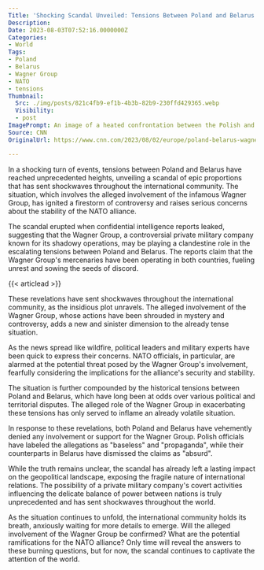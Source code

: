 ```yaml
---
Title: 'Shocking Scandal Unveiled: Tensions Between Poland and Belarus Reach Unprecedented Heights - Exposing a Sinister Plot!'
Description: 
Date: 2023-08-03T07:52:16.0000000Z
Categories:
- World
Tags:
- Poland
- Belarus
- Wagner Group
- NATO
- tensions
Thumbnail:
  Src: ./img/posts/821c4fb9-ef1b-4b3b-82b9-230ffd429365.webp
  Visibility:
  - post
ImagePrompt: An image of a heated confrontation between the Polish and Belarusian flags, symbolizing the intense tensions between the two countries.
Source: CNN
OriginalUrl: https://www.cnn.com/2023/08/02/europe/poland-belarus-wagner-nato-tensions-intl/index.html

---
```

In a shocking turn of events, tensions between Poland and Belarus have reached unprecedented heights, unveiling a scandal of epic proportions that has sent shockwaves throughout the international community. The situation, which involves the alleged involvement of the infamous Wagner Group, has ignited a firestorm of controversy and raises serious concerns about the stability of the NATO alliance.

The scandal erupted when confidential intelligence reports leaked, suggesting that the Wagner Group, a controversial private military company known for its shadowy operations, may be playing a clandestine role in the escalating tensions between Poland and Belarus. The reports claim that the Wagner Group's mercenaries have been operating in both countries, fueling unrest and sowing the seeds of discord.

{{< articlead >}}

These revelations have sent shockwaves throughout the international community, as the insidious plot unravels. The alleged involvement of the Wagner Group, whose actions have been shrouded in mystery and controversy, adds a new and sinister dimension to the already tense situation.

As the news spread like wildfire, political leaders and military experts have been quick to express their concerns. NATO officials, in particular, are alarmed at the potential threat posed by the Wagner Group's involvement, fearfully considering the implications for the alliance's security and stability.

The situation is further compounded by the historical tensions between Poland and Belarus, which have long been at odds over various political and territorial disputes. The alleged role of the Wagner Group in exacerbating these tensions has only served to inflame an already volatile situation.

In response to these revelations, both Poland and Belarus have vehemently denied any involvement or support for the Wagner Group. Polish officials have labeled the allegations as "baseless" and "propaganda", while their counterparts in Belarus have dismissed the claims as "absurd".

While the truth remains unclear, the scandal has already left a lasting impact on the geopolitical landscape, exposing the fragile nature of international relations. The possibility of a private military company's covert activities influencing the delicate balance of power between nations is truly unprecedented and has sent shockwaves throughout the world.

As the situation continues to unfold, the international community holds its breath, anxiously waiting for more details to emerge. Will the alleged involvement of the Wagner Group be confirmed? What are the potential ramifications for the NATO alliance? Only time will reveal the answers to these burning questions, but for now, the scandal continues to captivate the attention of the world.
